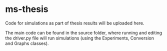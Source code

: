 # ms-thesis

Code for simulations as part of thesis results will be uploaded here.

The main code can be found in the source folder, where running and editing the driver.py file
will run simulations (using the Experiments, Conversion and Graphs classes).


